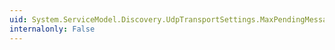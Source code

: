 ```yaml
---
uid: System.ServiceModel.Discovery.UdpTransportSettings.MaxPendingMessageCount
internalonly: False
---
```

